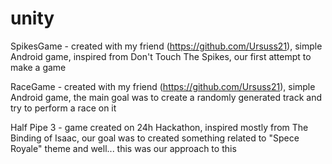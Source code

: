 # unity
SpikesGame - created with my friend (https://github.com/Ursuss21), simple Android game, inspired from Don't Touch The Spikes, our first attempt to make a game

RaceGame - created with my friend (https://github.com/Ursuss21), simple Android game, the main goal was to create a randomly generated track and try to perform a race on it

Half Pipe 3 - game created on 24h Hackathon, inspired mostly from The Binding of Isaac, our goal was to created something related to "Spece Royale" theme and well... this was our approach to this
